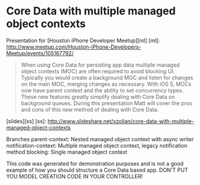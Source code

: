 Core Data with multiple managed object contexts
====================
Presentation for [Houston iPhone Developer Meetup][ml]
[ml]: http://www.meetup.com/Houston-iPhone-Developers-Meetup/events/105167792/

> When using Core Data for persisting app data multiple managed object contexts (MOC) are often required to avoid blocking UI. Typically you would create a background MOC and listen for changes on the main MOC, merging changes as necessary. With iOS 5, MOCs now have parent context and the ability to set concurrency types. These new features greatly simplify dealing with Core Data on background queues. During this presentation Matt will cover the pros and cons of this new method of dealing with Core Data.

[slides][ss]
[ss]: http://www.slideshare.net/xzolian/core-data-with-multiple-managed-object-contexts

Branches
parent-context: Nested managed object context with async writer
notification-context: Multiple managed object context, legacy notification method
blocking: Single managed object context


This code was generated for demonstration purposes and is not a good example of how you should structure a Core Data based app. DON'T PUT YOU MODEL CREATION CODE IN YOUR CONTROLLER! 
